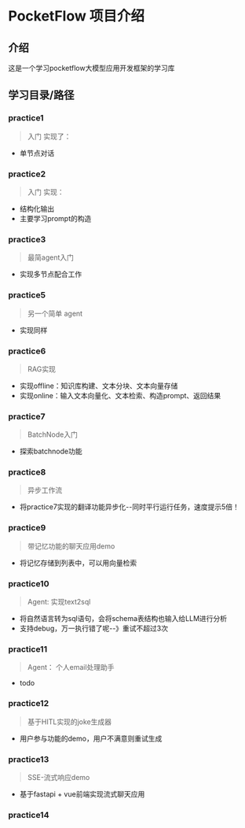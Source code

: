 
# PocketFlow 项目介绍

## 介绍
这是一个学习pocketflow大模型应用开发框架的学习库

## 学习目录/路径

### practice1
> 入门
实现了：
* 单节点对话

### practice2
> 入门
实现：
* 结构化输出
* 主要学习prompt的构造

### practice3
> 最简agent入门
* 实现多节点配合工作

### practice5
> 另一个简单 agent
* 实现同样

### practice6
> RAG实现
* 实现offline：知识库构建、文本分块、文本向量存储
* 实现online：输入文本向量化、文本检索、构造prompt、返回结果

### practice7
> BatchNode入门
* 探索batchnode功能

### practice8
> 异步工作流
* 将practice7实现的翻译功能异步化--同时平行运行任务，速度提示5倍！

### practice9
> 带记忆功能的聊天应用demo
* 将记忆存储到列表中，可以用向量检索

### practice10
> Agent: 实现text2sql
* 将自然语言转为sql语句，会将schema表结构也输入给LLM进行分析
* 支持debug，万一执行错了呢--》重试不超过3次

### practice11
> Agent： 个人email处理助手
* todo

### practice12
> 基于HITL实现的joke生成器
* 用户参与功能的demo，用户不满意则重试生成

### practice13
> SSE-流式响应demo
* 基于fastapi + vue前端实现流式聊天应用

### practice14
> 


